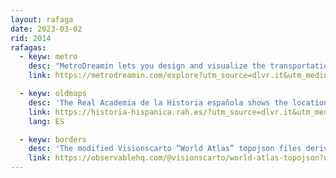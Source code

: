 ```yaml
---
layout: rafaga
date: 2023-03-02
rid: 2014
rafagas:
  - keyw: metro
    desc: "MetroDreamin lets you design and visualize the transportation system you'd like your city to have and explore maps made by other transit enthusiasts"
    link: https://metrodreamin.com/explore?utm_source=dlvr.it&utm_medium=mastodon

  - keyw: oldmaps
    desc: 'The Real Academia de la Historia española shows the location of the events and characters of Hispanic History with nearly 150,000 geographical references around the world from the year 1,350,000 BC. until now'
    link: https://historia-hispanica.rah.es/?utm_source=dlvr.it&utm_medium=mastodon
    lang: ES

  - keyw: borders
    desc: 'The modified Visionscarto “World Atlas” topojson files derived from Natural Earth reflect the United Nations position on the integrity of Ukraine and the non-self-governing territory of Western Sahara and other disputed borders'
    link: https://observablehq.com/@visionscarto/world-atlas-topojson?utm_source=dlvr.it&utm_medium=mastodon
---
```

